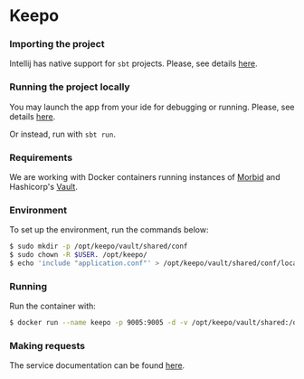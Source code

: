 # Keepo

### Importing the project

Intellij has native support for `sbt` projects. Please, see details [here](https://blog.jetbrains.com/scala/2013/11/18/built-in-sbt-support-in-intellij-idea-13/).

### Running the project locally

You may launch the app from your ide for debugging or running. Please, see details [here](https://www.playframework.com/documentation/2.5.x/IDE).

Or instead, run with `sbt run`.

### Requirements

We are working with Docker containers running instances of [Morbid](https://github.com/leandrocruz/morbid) and Hashicorp's [Vault](https://hub.docker.com/_/vault).

### Environment

To set up the environment, run the commands below:
```bash
$ sudo mkdir -p /opt/keepo/vault/shared/conf
$ sudo chown -R $USER. /opt/keepo/
$ echo 'include "application.conf"' > /opt/keepo/vault/shared/conf/local.conf
```

### Running

Run the container with:
```bash
$ docker run --name keepo -p 9005:9005 -d -v /opt/keepo/vault/shared:/opt/keepo/service/shared oystrcombr/keepo:latest
```

### Making requests
The service documentation can be found [here](https://documenter.getpostman.com/view/1591099/SzYgQErT).
